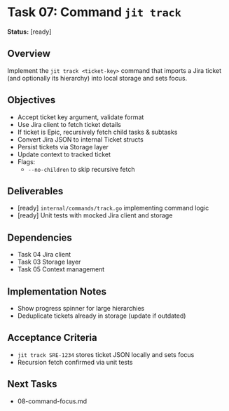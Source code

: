 # Task 07: Command `jit track`

**Status:** [ready]

## Overview
Implement the `jit track <ticket-key>` command that imports a Jira ticket (and optionally its hierarchy) into local storage and sets focus.

## Objectives
- Accept ticket key argument, validate format
- Use Jira client to fetch ticket details
- If ticket is Epic, recursively fetch child tasks & subtasks
- Convert Jira JSON to internal Ticket structs
- Persist tickets via Storage layer
- Update context to tracked ticket
- Flags:
  - `--no-children` to skip recursive fetch

## Deliverables
- [ready] `internal/commands/track.go` implementing command logic
- [ready] Unit tests with mocked Jira client and storage

## Dependencies
- Task 04 Jira client
- Task 03 Storage layer
- Task 05 Context management

## Implementation Notes
- Show progress spinner for large hierarchies
- Deduplicate tickets already in storage (update if outdated)

## Acceptance Criteria
- `jit track SRE-1234` stores ticket JSON locally and sets focus
- Recursion fetch confirmed via unit tests

## Next Tasks
- 08-command-focus.md 